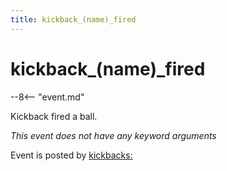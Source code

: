 ```yaml
---
title: kickback_(name)_fired
---
```


# kickback_(name)_fired


--8<-- "event.md"

Kickback fired a ball.

*This event does not have any keyword arguments*

Event is posted by [kickbacks:](../config/kickbacks.md)
